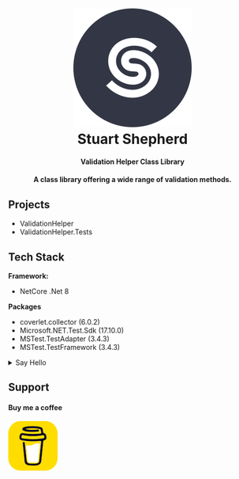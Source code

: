﻿<h1 align="center">
    <a href="https://stuartshepherd.com">
        <img src="./.github/assets/stuartshepherd-logo.svg">
    </a>
    <br>
        Stuart Shepherd
    <br>
</h1>

<h4 align="center">
    Validation Helper Class Library
</h4>

<h4 align="center">
    A class library offering a wide range of validation methods.
</h4>

## Projects

- ValidationHelper
- ValidationHelper.Tests

## Tech Stack

**Framework:** 
- NetCore .Net 8

**Packages**  
- coverlet.collector (6.0.2)
- Microsoft.NET.Test.Sdk (17.10.0)
- MSTest.TestAdapter (3.4.3)
- MSTest.TestFramework (3.4.3)

<details>
<summary>
    Say Hello
</summary><br />
If you want to say hello or have any questions, you can find me at the following places:

###

- [Website](https://stuartshepherd.com)
- [GitHub](https://github.com/stuartshepherd)
- [LinkedIn](https://www.linkedin.com/in/stuartjshepherd/)   
</details>

## Support

#### Buy me a coffee

<a href="https://www.buymeacoffee.com/stuartshepherd" target="_blank">
    <img src="./.github/assets/buymeacoffee.png" alt="Buy Me A Coffee" style="width: 100px !important;">
</a>
